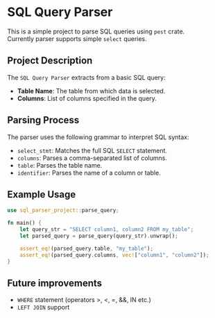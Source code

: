 # SQL Query Parser

This is a simple project to parse SQL queries using `pest` crate.\
Currently parser supports simple `select` queries.

## Project Description

The `SQL Query Parser` extracts from a basic SQL query:
- **Table Name**: The table from which data is selected.
- **Columns**: List of columns specified in the query.

## Parsing Process

The parser uses the following grammar to interpret SQL syntax:
- `select_stmt`: Matches the full SQL `SELECT` statement.
- `columns`: Parses a comma-separated list of columns.
- `table`: Parses the table name.
- `identifier`: Parses the name of a column or table.

## Example Usage

```rust
use sql_parser_project::parse_query;

fn main() {
    let query_str = "SELECT column1, column2 FROM my_table";
    let parsed_query = parse_query(query_str).unwrap();

    assert_eq!(parsed_query.table, "my_table");
    assert_eq!(parsed_query.columns, vec!["column1", "column2"]);
}
```

## Future improvements
- `WHERE` statement (operators >, <, =, &&, IN etc.)
- `LEFT JOIN` support